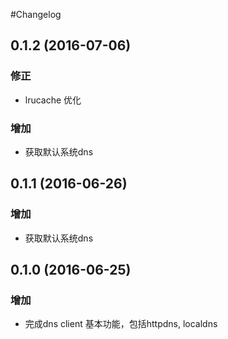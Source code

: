 #Changelog

## 0.1.2 (2016-07-06)
### 修正
* lrucache 优化

### 增加
* 获取默认系统dns

## 0.1.1 (2016-06-26)

### 增加
* 获取默认系统dns

## 0.1.0 (2016-06-25)

### 增加
* 完成dns client 基本功能，包括httpdns, localdns
